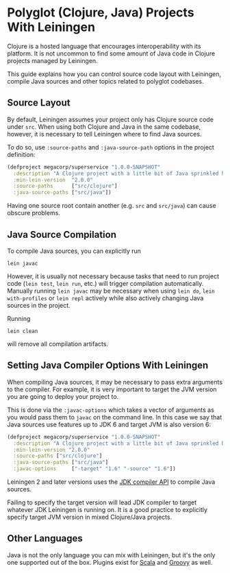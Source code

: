 # Polyglot (Clojure, Java) Projects With Leiningen

Clojure is a hosted language that encourages interoperability with its
platform. It is not uncommon to find some amount of Java code in Clojure
projects managed by Leiningen.

This guide explains how you can control source code layout with Leiningen,
compile Java sources and other topics related to polyglot codebases.


## Source Layout

By default, Leiningen assumes your project only has Clojure source code under
`src`. When using both Clojure and Java in the same codebase, however, it is
necessary to tell Leiningen where to find Java sources.

To do so, use `:source-paths` and `:java-source-path` options in the project
definition:

```clojure
(defproject megacorp/superservice "1.0.0-SNAPSHOT"
  :description "A Clojure project with a little bit of Java sprinkled here and there"
  :min-lein-version  "2.0.0"
  :source-paths      ["src/clojure"]
  :java-source-paths ["src/java"])
```

Having one source root contain another (e.g. `src` and `src/java`) can
cause obscure problems.


## Java Source Compilation

To compile Java sources, you can explicitly run

    lein javac

However, it is usually not necessary because tasks that need to run
project code (`lein test`, `lein run`, etc.) will trigger compilation
automatically. Manually running `lein javac` may be necessary when
using `lein do`, `lein with-profiles` or `lein repl` actively while
also actively changing Java sources in the project.

Running

    lein clean

will remove all compilation artifacts.


## Setting Java Compiler Options With Leiningen

When compiling Java sources, it may be necessary to pass extra arguments to the
compiler. For example, it is very important to target the JVM version you are
going to deploy your project to.

This is done via the `:javac-options` which takes a vector of arguments as you
would pass them to `javac` on the command line. In this case we say that Java
sources use features up to JDK 6 and target JVM is also version 6:

```clojure
(defproject megacorp/superservice "1.0.0-SNAPSHOT"
  :description "A Clojure project with a little bit of Java sprinkled here and there"
  :min-lein-version "2.0.0"
  :source-paths ["src/clojure"]
  :java-source-paths ["src/java"]
  :javac-options     ["-target" "1.6" "-source" "1.6"])
```

Leiningen 2 and later versions uses the [JDK compiler API](http://docs.oracle.com/javase/7/docs/technotes/guides/javac/index.html) to compile Java sources.

Failing to specify the target version will lead JDK compiler to target whatever JDK
Leiningen is running on. It is a good practice to explicitly specify target JVM
version in mixed Clojure/Java projects.

## Other Languages

Java is not the only language you can mix with Leiningen, but it's the
only one supported out of the box. Plugins exist for
[Scala](https://github.com/technomancy/lein-scalac) and
[Groovy](https://github.com/kurtharriger/lein-groovyc) as well.
